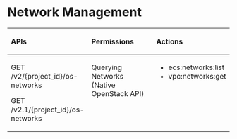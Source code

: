 # Network Management<a name="EN-US_TOPIC_0103072350"></a>

<a name="table326212151339"></a>
<table><thead align="left"><tr id="row3262101519333"><th class="cellrowborder" valign="top" width="33.55956678700361%" id="mcps1.1.4.1.1"><p id="p926201517335"><a name="p926201517335"></a><a name="p926201517335"></a>APIs</p>
</th>
<th class="cellrowborder" valign="top" width="34.65703971119133%" id="mcps1.1.4.1.2"><p id="p10605125713535"><a name="p10605125713535"></a><a name="p10605125713535"></a>Permissions</p>
</th>
<th class="cellrowborder" valign="top" width="31.78339350180505%" id="mcps1.1.4.1.3"><p id="p10262191513315"><a name="p10262191513315"></a><a name="p10262191513315"></a>Actions</p>
</th>
</tr>
</thead>
<tbody><tr id="row1426217152337"><td class="cellrowborder" valign="top" width="33.55956678700361%" headers="mcps1.1.4.1.1 "><p id="p1995912910331"><a name="p1995912910331"></a><a name="p1995912910331"></a>GET /v2/{project_id}/os-networks</p>
<p id="p1919576123115"><a name="p1919576123115"></a><a name="p1919576123115"></a>GET /v2.1/{project_id}/os-networks</p>
</td>
<td class="cellrowborder" valign="top" width="34.65703971119133%" headers="mcps1.1.4.1.2 "><p id="p3785133415416"><a name="p3785133415416"></a><a name="p3785133415416"></a>Querying Networks (Native OpenStack API)</p>
</td>
<td class="cellrowborder" valign="top" width="31.78339350180505%" headers="mcps1.1.4.1.3 "><a name="ul119596290333"></a><a name="ul119596290333"></a><ul id="ul119596290333"><li>ecs:networks:list</li><li>vpc:networks:get</li></ul>
</td>
</tr>
</tbody>
</table>

